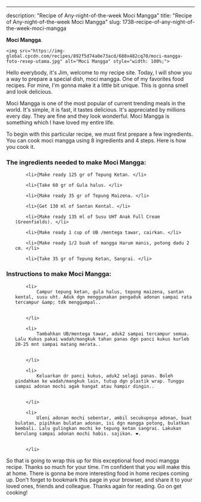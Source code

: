 ---
description: "Recipe of Any-night-of-the-week Moci Mangga"
title: "Recipe of Any-night-of-the-week Moci Mangga"
slug: 1738-recipe-of-any-night-of-the-week-moci-mangga

<p>
	<strong>Moci Mangga</strong>. 
	
</p>
<p>
	
	<img src="https://img-global.cpcdn.com/recipes/892f5d74a0e73acd/680x482cq70/moci-mangga-foto-resep-utama.jpg" alt="Moci Mangga" style="width: 100%;">
	
	
</p>
<p>
	Hello everybody, it's Jim, welcome to my recipe site. Today, I will show you a way to prepare a special dish, moci mangga. One of my favorites food recipes. For mine, I'm gonna make it a little bit unique. This is gonna smell and look delicious.
</p>
	
<p>
	Moci Mangga is one of the most popular of current trending meals in the world. It's simple, it is fast, it tastes delicious. It's appreciated by millions every day. They are fine and they look wonderful. Moci Mangga is something which I have loved my entire life.
</p>
<p>
	
</p>

<p>
To begin with this particular recipe, we must first prepare a few ingredients. You can cook moci mangga using 8 ingredients and 4 steps. Here is how you cook it.
</p>

<h3>The ingredients needed to make Moci Mangga:</h3>

<ol>
	
		<li>{Make ready 125 gr of Tepung Ketan. </li>
	
		<li>{Take 60 gr of Gula halus. </li>
	
		<li>{Make ready 35 gr of Tepung Maizena. </li>
	
		<li>{Get 130 ml of Santan Kental. </li>
	
		<li>{Make ready 135 ml of Susu UHT Anak Full Cream (Greenfields). </li>
	
		<li>{Make ready 1 cup of UB /mentega tawar, cairkan. </li>
	
		<li>{Make ready 1/2 buah of mangga Harum manis, potong dadu 2 cm. </li>
	
		<li>{Take 35 gr of Tepung Ketan, Sangrai. </li>
	
</ol>
<p>
	
</p>

<h3>Instructions to make Moci Mangga:</h3>

<ol>
	
		<li>
			Campur tepung ketan, gula halus, tepung maizena, santan kental, susu uht. Aduk dgn menggunakan pengaduk adonan sampai rata tercampur &amp; tdk menggumpal..
			
			
		</li>
	
		<li>
			Tambahkan UB/mentega tawar, aduk2 sampai tercampur semua. Lalu Kukus pakai wadah/mangkuk tahan panas dgn panci kukus kurleb 20-25 mnt sampai matang merata..
			
			
		</li>
	
		<li>
			Keluarkan dr panci kukus, aduk2 selagi panas. Boleh pindahkan ke wadah/mangkuk lain, tutup dgn plastik wrap. Tunggu sampai adonan mochi agak hangat atau hampir dingin..
			
			
		</li>
	
		<li>
			Uleni adonan mochi sebentar, ambil secukupnya adonan, buat bulatan, pipihkan bulatan adonan, isi dgn mangga potong, bulatkan kembali. Lalu gulingkan mochi ke tepung ketan sangrai. Lakukan berulang sampai adonan mochi habis. sajikan. ❤.
			
			
		</li>
	
</ol>

<p>
	
</p>

<p>
	So that is going to wrap this up for this exceptional food moci mangga recipe. Thanks so much for your time. I'm confident that you will make this at home. There is gonna be more interesting food in home recipes coming up. Don't forget to bookmark this page in your browser, and share it to your loved ones, friends and colleague. Thanks again for reading. Go on get cooking!
</p>
